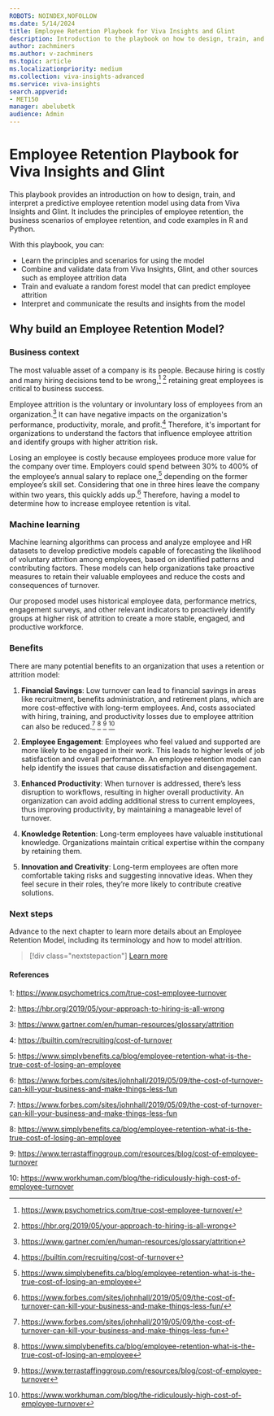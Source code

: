 ```yaml
---
ROBOTS: NOINDEX,NOFOLLOW
ms.date: 5/14/2024
title: Employee Retention Playbook for Viva Insights and Glint
description: Introduction to the playbook on how to design, train, and interpret a predictive employee retention model using data from Viva Insights and Glint.
author: zachminers
ms.author: v-zachminers
ms.topic: article
ms.localizationpriority: medium 
ms.collection: viva-insights-advanced 
ms.service: viva-insights
search.appverid: 
- MET150 
manager: abelubetk
audience: Admin
---
```


# Employee Retention Playbook for Viva Insights and Glint

This playbook provides an introduction on how to design, train, and interpret a predictive employee retention model using data from Viva Insights and Glint. It includes the principles of employee retention, the business scenarios of employee retention, and code examples in R and Python.

With this playbook, you can:

- Learn the principles and scenarios for using the model
- Combine and validate data from Viva Insights, Glint, and other sources such as employee attrition data
- Train and evaluate a random forest model that can predict employee attrition
- Interpret and communicate the results and insights from the model

## Why build an Employee Retention Model?

### Business context

The most valuable asset of a company is its people. Because hiring is costly and many hiring decisions tend to be wrong,[^1] [^2] retaining great employees is critical to business success.  

Employee attrition is the voluntary or involuntary loss of employees from an organization.[^3] It can have negative impacts on the organization's performance, productivity, morale, and profit.[^4] Therefore, it's important for organizations to understand the factors that influence employee attrition and identify groups with higher attrition risk.

Losing an employee is costly because employees produce more value for the company over time. Employers could spend between 30% to 400% of the employee’s annual salary to replace one,[^5] depending on the former employee’s skill set. Considering that one in three hires leave the company within two years, this quickly adds up.[^6] Therefore, having a model to determine how to increase employee retention is vital.  

### Machine learning

Machine learning algorithms can process and analyze employee and HR datasets to develop predictive models capable of forecasting the likelihood of voluntary attrition among employees, based on identified patterns and contributing factors. These models can help organizations take proactive measures to retain their valuable employees and reduce the costs and consequences of turnover.  

Our proposed model uses historical employee data, performance metrics, engagement surveys, and other relevant indicators to proactively identify groups at higher risk of attrition to create a more stable, engaged, and productive workforce.

### Benefits

There are many potential benefits to an organization that uses a retention or attrition model:

1. **Financial Savings**: Low turnover can lead to financial savings in areas like recruitment, benefits administration, and retirement plans, which are more cost-effective with long-term employees. And, costs associated with hiring, training, and productivity losses due to employee attrition can also be reduced.[^7] [^8] [^9] [^10]

2. **Employee Engagement**: Employees who feel valued and supported are more likely to be engaged in their work. This leads to higher levels of job satisfaction and overall performance. An employee retention model can help identify the issues that cause dissatisfaction and disengagement.

3. **Enhanced Productivity**: When turnover is addressed, there’s less disruption to workflows, resulting in higher overall productivity. An organization can avoid adding additional stress to current employees, thus improving productivity, by maintaining a manageable level of turnover.

4. **Knowledge Retention**: Long-term employees have valuable institutional knowledge. Organizations maintain critical expertise within the company by retaining them.

5. **Innovation and Creativity**: Long-term employees are often more comfortable taking risks and suggesting innovative ideas. When they feel secure in their roles, they’re more likely to contribute creative solutions.

### Next steps

Advance to the next chapter to learn more details about an Employee Retention Model, including its terminology and how to model attrition.

> [!div class="nextstepaction"]
> [Learn more](what-is-an-employee-retention-model.md)

#### References

1: <https://www.psychometrics.com/true-cost-employee-turnover>

2: <https://hbr.org/2019/05/your-approach-to-hiring-is-all-wrong>

3: <https://www.gartner.com/en/human-resources/glossary/attrition>

4: <https://builtin.com/recruiting/cost-of-turnover>

5: <https://www.simplybenefits.ca/blog/employee-retention-what-is-the-true-cost-of-losing-an-employee>

6: <https://www.forbes.com/sites/johnhall/2019/05/09/the-cost-of-turnover-can-kill-your-business-and-make-things-less-fun>

7: <https://www.forbes.com/sites/johnhall/2019/05/09/the-cost-of-turnover-can-kill-your-business-and-make-things-less-fun>

8: <https://www.simplybenefits.ca/blog/employee-retention-what-is-the-true-cost-of-losing-an-employee>

9: <https://www.terrastaffinggroup.com/resources/blog/cost-of-employee-turnover>

10: <https://www.workhuman.com/blog/the-ridiculously-high-cost-of-employee-turnover>

[^1]: <https://www.psychometrics.com/true-cost-employee-turnover/>
[^2]: <https://hbr.org/2019/05/your-approach-to-hiring-is-all-wrong>
[^3]: <https://www.gartner.com/en/human-resources/glossary/attrition>
[^4]: <https://builtin.com/recruiting/cost-of-turnover>
[^5]: <https://www.simplybenefits.ca/blog/employee-retention-what-is-the-true-cost-of-losing-an-employee>
[^6]: <https://www.forbes.com/sites/johnhall/2019/05/09/the-cost-of-turnover-can-kill-your-business-and-make-things-less-fun/>
[^7]: <https://www.forbes.com/sites/johnhall/2019/05/09/the-cost-of-turnover-can-kill-your-business-and-make-things-less-fun>
[^8]: <https://www.simplybenefits.ca/blog/employee-retention-what-is-the-true-cost-of-losing-an-employee>
[^9]: <https://www.terrastaffinggroup.com/resources/blog/cost-of-employee-turnover>
[^10]: <https://www.workhuman.com/blog/the-ridiculously-high-cost-of-employee-turnover>

